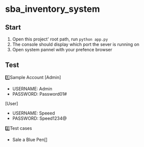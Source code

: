 # sba_inventory_system

## Start
1. Open this project' root path, run ```python app.py```
2. The console should display which port the sever is running on 
3. Open system pannel with your prefence browser

## Test

1️⃣Sample Account
[Admin] 
- USERNAME: Admin
- PASSWORD: Password01#

[User]
- USERNAME: Speeed
- PASSWORD: Speed1234@

2️⃣Test cases
- Sale a Blue Pen[]
